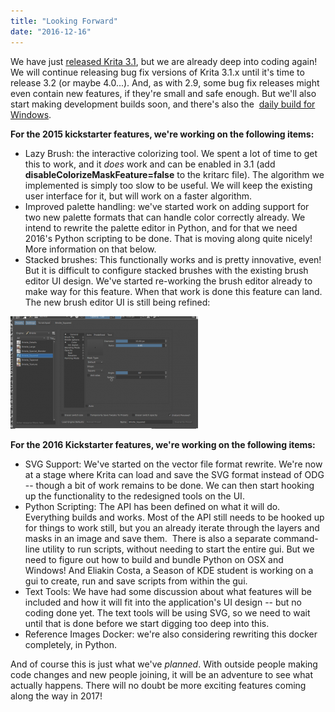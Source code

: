```yaml
---
title: "Looking Forward"
date: "2016-12-16"
---
```


We have just [released Krita 3.1](https://krita.org/en/item/krita-3-1-released-and-looking-forward/), but we are already deep into coding again! We will continue releasing bug fix versions of Krita 3.1.x until it's time to release 3.2 (or maybe 4.0...). And, as with 2.9, some bug fix releases might even contain new features, if they're small and safe enough. But we'll also start making development builds soon, and there's also the  [daily build for Windows](https://ci.appveyor.com/project/alvinhochun/krita-packaging/build/artifacts).

**For the 2015 kickstarter features, we're working on the following items:**

- Lazy Brush: the interactive colorizing tool. We spent a lot of time to get this to work, and it _does_ work and can be enabled in 3.1 (add **disableColorizeMaskFeature=false** to the kritarc file). The algorithm we implemented is simply too slow to be useful. We will keep the existing user interface for it, but will work on a faster algorithm.
- Improved palette handling: we've started work on adding support for two new palette formats that can handle color correctly already. We intend to rewrite the palette editor in Python, and for that we need 2016's Python scripting to be done. That is moving along quite nicely! More information on that below.
- Stacked brushes: This functionally works and is pretty innovative, even! But it is difficult to configure stacked brushes with the existing brush editor UI design. We've started re-working the brush editor already to make way for this feature. When that work is done this feature can land. The new brush editor UI is still being refined:

[![screenshot_20161213_143102](images/Screenshot_20161213_143102-300x180.png)](https://krita.org/wp-content/uploads/2016/12/Screenshot_20161213_143102.png)

**For the 2016 Kickstarter features, we're working on the following items:**

- SVG Support: We've started on the vector file format rewrite. We're now at a stage where Krita can load and save the SVG format instead of ODG -- though a bit of work remains to be done. We can then start hooking up the functionality to the redesigned tools on the UI.
- Python Scripting: The API has been defined on what it will do. Everything builds and works. Most of the API still needs to be hooked up for things to work still, but you an already iterate through the layers and masks in an image and save them.  There is also a separate command-line utility to run scripts, without needing to start the entire gui. But we need to figure out how to build and bundle Python on OSX and Windows! And Eliakin Costa, a Season of KDE student is working on a gui to create, run and save scripts from within the gui.
- Text Tools: We have had some discussion about what features will be included and how it will fit into the application's UI design -- but no coding done yet. The text tools will be using SVG, so we need to wait until that is done before we start digging too deep into this.
- Reference Images Docker: we're also considering rewriting this docker completely, in Python.

And of course this is just what we've _planned_. With outside people making code changes and new people joining, it will be an adventure to see what actually happens. There will no doubt be more exciting features coming along the way in 2017!
